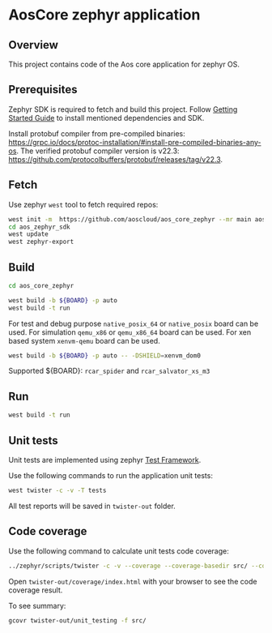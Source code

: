 # AosCore zephyr application

## Overview

This project contains code of the Aos core application for zephyr OS.

## Prerequisites

Zephyr SDK is required to fetch and build this project. Follow
[Getting Started Guide](https://docs.zephyrproject.org/latest/getting_started/index.html) to install mentioned
dependencies and SDK.

Install protobuf compiler from pre-compiled binaries: <https://grpc.io/docs/protoc-installation/#install-pre-compiled-binaries-any-os>.
The verified protobuf compiler version is v22.3: <https://github.com/protocolbuffers/protobuf/releases/tag/v22.3>.

## Fetch

Use zephyr `west` tool to fetch required repos:

```sh
west init -m  https://github.com/aoscloud/aos_core_zephyr --mr main aos_zephyr_sdk
cd aos_zephyr_sdk
west update
west zephyr-export
```

## Build

```sh
cd aos_core_zephyr

west build -b ${BOARD} -p auto
west build -t run
```

For test and debug purpose `native_posix_64` or `native_posix` board can be used.
For simulation `qemu_x86` or `qemu_x86_64` board can be used.
For xen based system `xenvm-qemu` board can be used.

```sh
west build -b ${BOARD} -p auto -- -DSHIELD=xenvm_dom0
```

Supported ${BOARD}: `rcar_spider` and `rcar_salvator_xs_m3`

## Run

```sh
west build -t run
```

## Unit tests

Unit tests are implemented using zephyr [Test Framework](https://docs.zephyrproject.org/latest/develop/test/ztest.html).

Use the following commands to run the application unit tests:

```sh
west twister -c -v -T tests
```

All test reports will be saved in `twister-out` folder.

## Code coverage

Use the following command to calculate unit tests code coverage:

```sh
../zephyr/scripts/twister -c -v --coverage --coverage-basedir src/ --coverage-tool gcovr -p unit_testing -T tests
```

Open `twister-out/coverage/index.html` with your browser to see the code coverage result.

To see summary:

```sh
gcovr twister-out/unit_testing -f src/
```
